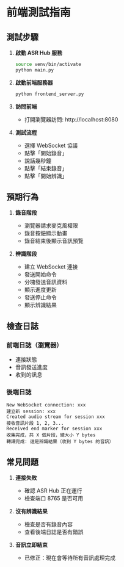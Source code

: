 # 前端測試指南

## 測試步驟

1. **啟動 ASR Hub 服務**
   ```bash
   source venv/bin/activate
   python main.py
   ```

2. **啟動前端服務器**
   ```bash
   python frontend_server.py
   ```

3. **訪問前端**
   - 打開瀏覽器訪問: http://localhost:8080

4. **測試流程**
   - 選擇 WebSocket 協議
   - 點擊「開始錄音」
   - 說話幾秒鐘
   - 點擊「結束錄音」
   - 點擊「開始辨識」

## 預期行為

1. **錄音階段**
   - 瀏覽器請求麥克風權限
   - 錄音按鈕顯示動畫
   - 錄音結束後顯示音訊預覽

2. **辨識階段**
   - 建立 WebSocket 連接
   - 發送開始命令
   - 分塊發送音訊資料
   - 顯示進度更新
   - 發送停止命令
   - 顯示辨識結果

## 檢查日誌

### 前端日誌（瀏覽器）
- 連接狀態
- 音訊發送進度
- 收到的訊息

### 後端日誌
```
New WebSocket connection: xxx
建立新 session: xxx
Created audio stream for session xxx
接收音訊片段 1, 2, 3...
Received end marker for session xxx
收集完成，共 X 個片段，總大小 Y bytes
轉譯完成: 這是辨識結果（收到 Y bytes 的音訊）
```

## 常見問題

1. **連接失敗**
   - 確認 ASR Hub 正在運行
   - 檢查端口 8765 是否可用

2. **沒有辨識結果**
   - 檢查是否有錄音內容
   - 查看後端日誌是否有錯誤

3. **音訊立即結束**
   - 已修正：現在會等待所有音訊處理完成